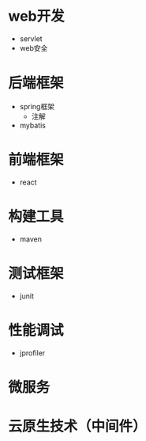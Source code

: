 # web开发
- servlet
- web安全

# 后端框架
- spring框架
  - 注解
- mybatis

# 前端框架
- react

# 构建工具
- maven

# 测试框架
- junit


# 性能调试
- jprofiler

# 微服务

# 云原生技术（中间件）
